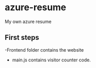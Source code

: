# azure-resume
My own azure resume

## First steps

-Frontend folder contains the website
- main.js contains visitor counter code.

```js
